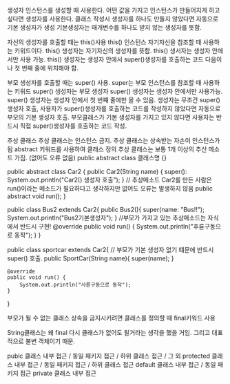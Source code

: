 생성자
인스턴스를 생성할 때 사용한다.
어떤 값을 가지고 인스턴스가 만들어지게 하고 싶다면 생성자를 사용한다.
클래스 작성시 생성자를 하나도 만들지 않았다면 자동으로 기본 생성자가 생성
기본생성자는 매개변수를 하나도 받지 않는 생성자를 뜻함.

자신의 생성자를 호출할 때는 this()사용
this() 인스턴스 자기자신을 참조할 때 사용하는 키워드이다.
this() 생성자는 자기자신의 생성자를 뜻함.
this() 생서자는 생성자 안에서만 사용 가능.
this() 생성자는 생성자 안에서 super()생성자를 호출하는 코드 다음이나 첫 번째 줄에 위치해야 함.

부모 생성자를 호출할 때는 super() 사용.
super는 부모 인스턴스를 참조할 때 사용하는 키워드
super() 생성자는 부모 생성자
super() 생성자는 생성자 안에서만 사용가능.
super() 생성자는 생성자 안에서 첫 번쨰 줄에만 올 수 있음.
생성자는 무조건 super()생성자 호출, 사용자가 super()생성자를 호출하는 코드를 작성하지 않았다면 자동으로 부모의 기본 생성자 호출.
부모클래스가 기본 생성자를 가지고 있지 않다면 사용자는 반드시 직접 super()생성자를 호출하는 코드 작성.

추상 클래스
추상 클래스는 인스턴스 금지.
추상 클래스는 상속받는 자손이 인스턴스가 됨
abstract 키워드를 사용하여 클래스 정의
추상 클래스는 보통 1개 이상의 추산 메소드 가짐. (없어도 오류 없음)
public abstract class 클래스명 {}

public abstract class Car2 {
	public Car2(String name) {
		super():
		System.out.println("Car2() 생성자 호출");
	}
	// 추상메소드 Car2를 만든 사람은 run()이라는 메소드가 필요하다고 생각하지만 없어도 오류는 발생하지 않음
	public abstract void run();
}

public class Bus2 extends Car2{
	public Bus2(){
		super(name: "Bus!!");
		System.out.println("Bus2기본생성자"); 
	}
	//부모가 가지고 있는 추상메소드는 자식에서 반드시 구현!
	@override
	public void run() {
		System.out.println("후륜구동으로 동작");
	}
}

public class sportcar extends Car2{
	// 부모가 기본 생성자 없기 떄문에 반드시 super() 호출.
	public SportCar(String name){
		super(name);
	}

	@override
	public void run() {
		System.out.println("사륜구동으로 동작");
	}
}

부모가 될 수 없는 클래스
상속을 금지시키려면 클래스를 정의할 때 final키워드 사용

String클래스는 왜 final
다시 클래스가 없어도 될거라는 생각을 했을 거임. 그리고 대표적으로 불변 객체이기 때문.

publc 클래스 내부 접근 /  동일 패키지 접근 / 하위 클래스 접근 / 그 외
protected  클래스 내부 접근 /  동일 패키지 접근 / 하위 클래스 접근
default 클래스 내부 접근 /  동일 패키지 접근 
private 클래스 내부 접근